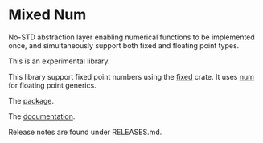 # Mixed Num

No-STD abstraction layer enabling numerical functions to be implemented once, and simultaneously support both fixed and floating point types.

This is an experimental library.

This library support fixed point numbers using the [fixed](https://crates.io/crates/fixed) crate.
It uses [num](https://crates.io/crates/num) for floating point generics.

The [package](https://crates.io/crates/Mixed-Num).

The [documentation](https://docs.rs/Mixed-Num).

Release notes are found under RELEASES.md.
